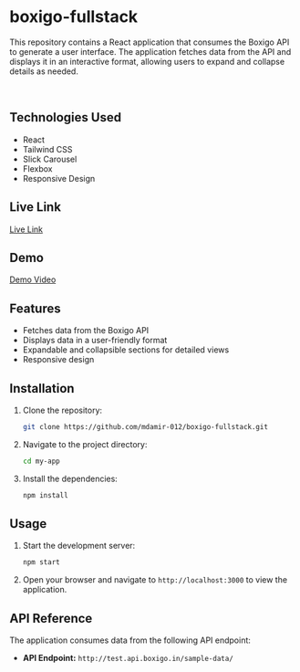 # boxigo-fullstack

This repository contains a React application that consumes the Boxigo API to generate a user interface. The application fetches data from the API and displays it in an interactive format, allowing users to expand and collapse details as needed.

<br>

## Technologies Used
- React
- Tailwind CSS
- Slick Carousel
- Flexbox
- Responsive Design

## Live Link

[Live Link](https://boxigo-app-sepia.vercel.app/)

## Demo

[Demo Video](https://drive.google.com/file/d/1zysK3_oFSmcTnqy9KoJpOBPmTUgcZ3ty/view?usp=sharing)

## Features

- Fetches data from the Boxigo API
- Displays data in a user-friendly format
- Expandable and collapsible sections for detailed views
- Responsive design

## Installation

1. Clone the repository:

    ```bash
    git clone https://github.com/mdamir-012/boxigo-fullstack.git
    ```

2. Navigate to the project directory:

    ```bash
    cd my-app
    ```

3. Install the dependencies:

    ```bash
    npm install
    ```

## Usage

1. Start the development server:

    ```bash
    npm start
    ```

2. Open your browser and navigate to `http://localhost:3000` to view the application.

## API Reference

The application consumes data from the following API endpoint:

- **API Endpoint:** `http://test.api.boxigo.in/sample-data/`
